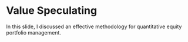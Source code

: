 # Value Speculating
In this slide, I discussed an effective methodology for quantitative equity portfolio management.
